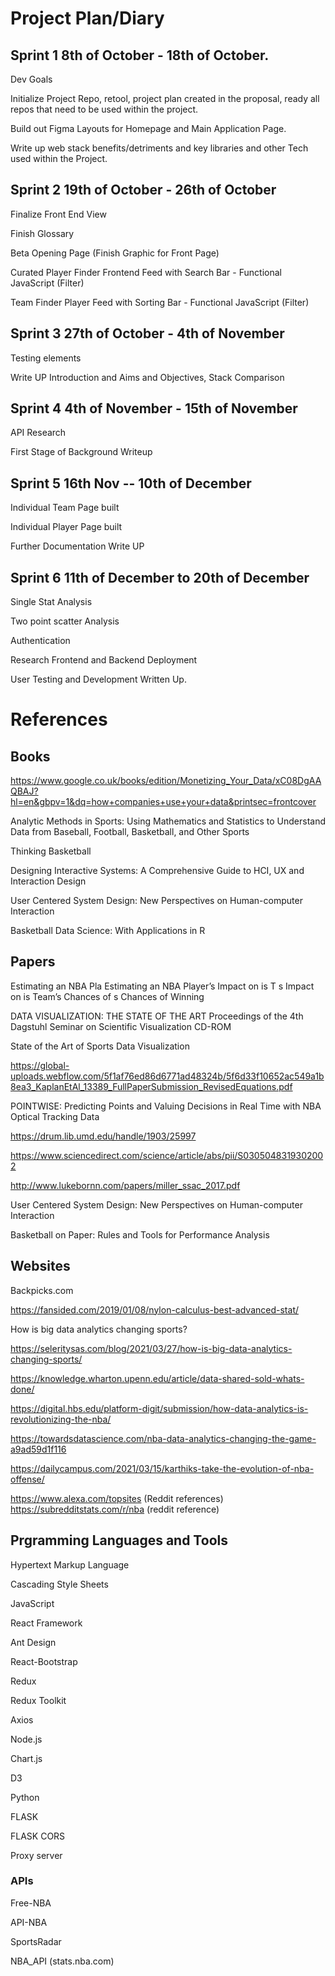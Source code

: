 # Project Plan/Diary

## Sprint 1 8th of October - 18th of October. 
Dev Goals

Initialize Project Repo, retool, project plan created in the proposal, ready all repos that need to be used within the project. 

Build out Figma Layouts for Homepage and Main Application Page. 

Write up web stack benefits/detriments and key libraries and other Tech used within the Project. 

## Sprint 2 19th of October - 26th of October

Finalize Front End View

Finish Glossary

Beta Opening Page (Finish Graphic for Front Page)

Curated Player Finder Frontend Feed with Search Bar - Functional JavaScript (Filter)

Team Finder Player Feed with Sorting Bar - Functional JavaScript (Filter)

## Sprint 3 27th of October - 4th of November 

Testing elements

Write UP Introduction and Aims and Objectives, Stack Comparison

## Sprint 4 4th of November - 15th of November 

API Research 

First Stage of Background Writeup

## Sprint 5 16th Nov -- 10th of December


Individual Team Page built 

Individual Player Page built

Further Documentation Write UP 

## Sprint 6 11th of December to 20th of December

Single Stat Analysis 

Two point scatter Analysis

Authentication

Research Frontend and Backend Deployment

User Testing and Development Written Up.

# References

## Books
https://www.google.co.uk/books/edition/Monetizing_Your_Data/xC08DgAAQBAJ?hl=en&gbpv=1&dq=how+companies+use+your+data&printsec=frontcover

Analytic Methods in Sports: Using Mathematics and Statistics to Understand Data from Baseball, Football, Basketball, and Other Sports

Thinking Basketball 

Designing Interactive Systems: A Comprehensive Guide to HCI, UX and Interaction Design

User Centered System Design: New Perspectives on Human-computer Interaction

Basketball Data Science: With Applications in R


## Papers
Estimating an NBA Pla Estimating an NBA Player’s Impact on is T s Impact on is Team’s Chances of s Chances of
Winning

DATA VISUALIZATION:
THE STATE OF THE ART
Proceedings of the 4th Dagstuhl Seminar
on Scientific Visualization CD-ROM

State of the Art of Sports Data Visualization

https://global-uploads.webflow.com/5f1af76ed86d6771ad48324b/5f6d33f10652ac549a1b8ea3_KaplanEtAl_13389_FullPaperSubmission_RevisedEquations.pdf

POINTWISE:
Predicting Points and Valuing Decisions in Real Time
with NBA Optical Tracking Data

https://drum.lib.umd.edu/handle/1903/25997

https://www.sciencedirect.com/science/article/abs/pii/S0305048319302002

http://www.lukebornn.com/papers/miller_ssac_2017.pdf 

User Centered System Design: New Perspectives on Human-computer Interaction 

Basketball on Paper: Rules and Tools for Performance Analysis

## Websites

Backpicks.com

https://fansided.com/2019/01/08/nylon-calculus-best-advanced-stat/

How is big data analytics changing sports?

https://seleritysas.com/blog/2021/03/27/how-is-big-data-analytics-changing-sports/

https://knowledge.wharton.upenn.edu/article/data-shared-sold-whats-done/

https://digital.hbs.edu/platform-digit/submission/how-data-analytics-is-revolutionizing-the-nba/

https://towardsdatascience.com/nba-data-analytics-changing-the-game-a9ad59d1f116

https://dailycampus.com/2021/03/15/karthiks-take-the-evolution-of-nba-offense/ 

https://www.alexa.com/topsites (Reddit references)
https://subredditstats.com/r/nba (reddit reference)


## Prgramming Languages and Tools

Hypertext Markup Language

Cascading Style Sheets

JavaScript

React Framework

Ant Design

React-Bootstrap

Redux

Redux Toolkit

Axios

Node.js

Chart.js

D3

Python 

FLASK

FLASK CORS

Proxy server

### APIs

Free-NBA

API-NBA

SportsRadar 

NBA_API (stats.nba.com)



